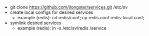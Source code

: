 
* git clone https://github.com/jlongster/services.git /etc/sv
* create local configs for desired services
  * example (redis): cd redis/conf; cp redis.conf redis-local.conf;
* symlink desired services 
  * example (redis): ln -s /etc/sv/redis /service